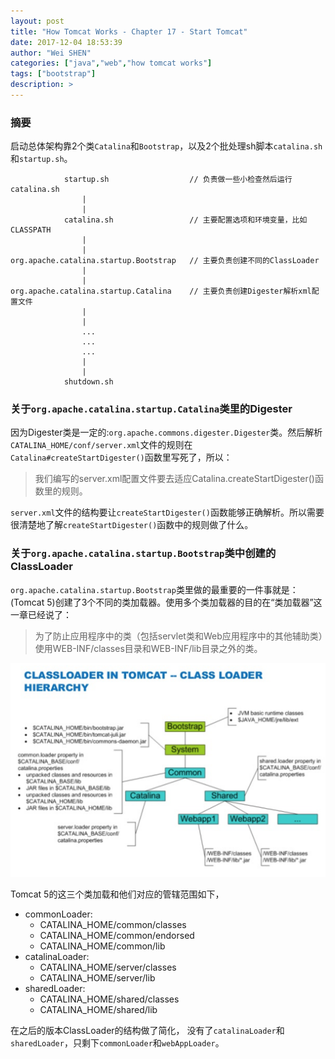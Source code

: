 ```yaml
---
layout: post
title: "How Tomcat Works - Chapter 17 - Start Tomcat"
date: 2017-12-04 18:53:39
author: "Wei SHEN"
categories: ["java","web","how tomcat works"]
tags: ["bootstrap"]
description: >
---
```


### 摘要
启动总体架构靠2个类`Catalina`和`Bootstrap`，以及2个批处理sh脚本`catalina.sh`和`startup.sh`。
```
            startup.sh                  // 负责做一些小检查然后运行catalina.sh
                |
                |
            catalina.sh                 // 主要配置选项和环境变量，比如CLASSPATH
                |
                |
org.apache.catalina.startup.Bootstrap   // 主要负责创建不同的ClassLoader
                |
                |
org.apache.catalina.startup.Catalina    // 主要负责创建Digester解析xml配置文件
                |
                |
                ...
                ...
                ...
                |
                |
            shutdown.sh
```

### 关于`org.apache.catalina.startup.Catalina`类里的Digester
因为Digester类是一定的:`org.apache.commons.digester.Digester`类。然后解析`CATALINA_HOME/conf/server.xml`文件的规则在`Catalina#createStartDigester()`函数里写死了，所以：
> 我们编写的server.xml配置文件要去适应Catalina.createStartDigester()函数里的规则。

`server.xml`文件的结构要让`createStartDigester()`函数能够正确解析。所以需要很清楚地了解`createStartDigester()`函数中的规则做了什么。

### 关于`org.apache.catalina.startup.Bootstrap`类中创建的ClassLoader
`org.apache.catalina.startup.Bootstrap`类里做的最重要的一件事就是：(Tomcat 5)创建了3个不同的类加载器。使用多个类加载器的目的在“类加载器”这一章已经说了：
> 为了防止应用程序中的类（包括servlet类和Web应用程序中的其他辅助类）使用WEB-INF/classes目录和WEB-INF/lib目录之外的类。

![tomcat-5-classloader](/images/how-tomcat-works-chapter-eight-loader/tomcat-5-class-loader.png)

Tomcat 5的这三个类加载和他们对应的管辖范围如下，
* commonLoader:
    * CATALINA_HOME/common/classes
    * CATALINA_HOME/common/endorsed
    * CATALINA_HOME/common/lib
* catalinaLoader:
    * CATALINA_HOME/server/classes
    * CATALINA_HOME/server/lib
* sharedLoader:
    * CATALINA_HOME/shared/classes
    * CATALINA_HOME/shared/lib

在之后的版本ClassLoader的结构做了简化， 没有了`catalinaLoader`和`sharedLoader`，只剩下`commonLoader`和`webAppLoader`。
